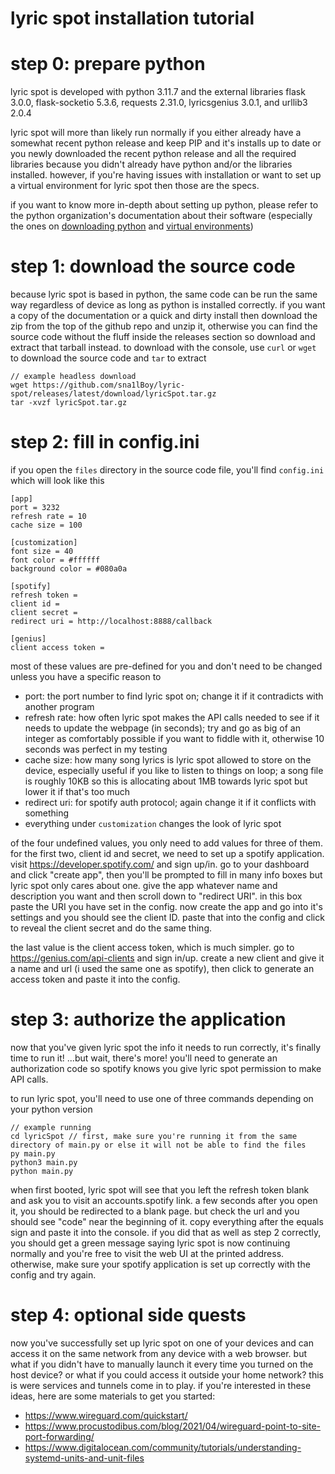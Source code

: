 # lyric spot installation tutorial

# step 0: prepare python
lyric spot is developed with python 3.11.7 and the external libraries flask 3.0.0, flask-socketio 5.3.6, requests 2.31.0, lyricsgenius 3.0.1, and urllib3 2.0.4

lyric spot will more than likely run normally if you either already have a somewhat recent python release and keep PIP and it's installs up to date or you newly downloaded the recent python release and all the required libraries because you didn't already have python and/or the libraries installed. however, if you're having issues with installation or want to set up a virtual environment for lyric spot then those are the specs.

if you want to know more in-depth about setting up python, please refer to the python organization's documentation about their software (especially the ones on [downloading python](https://wiki.python.org/moin/BeginnersGuide/Download) and [virtual environments](https://docs.python.org/3/tutorial/venv.html))

# step 1: download the source code
because lyric spot is based in python, the same code can be run the same way regardless of device as long as python is installed correctly. if you want a copy of the documentation or a quick and dirty install then download the zip from the top of the github repo and unzip it, otherwise you can find the source code without the fluff inside the releases section so download and extract that tarball instead. to download with the console, use `curl` or `wget` to download the source code and `tar` to extract

```
// example headless download
wget https://github.com/sna1lBoy/lyric-spot/releases/latest/download/lyricSpot.tar.gz
tar -xvzf lyricSpot.tar.gz
```

# step 2: fill in config.ini
if you open the `files` directory in the source code file, you'll find `config.ini` which will look like this

```
[app]
port = 3232
refresh rate = 10
cache size = 100

[customization]
font size = 40
font color = #ffffff
background color = #080a0a

[spotify]
refresh token = 
client id = 
client secret = 
redirect uri = http://localhost:8888/callback

[genius]
client access token = 
```
most of these values are pre-defined for you and don't need to be changed unless you have a specific reason to
- port: the port number to find lyric spot on; change it if it contradicts with another program
- refresh rate: how often lyric spot makes the API calls needed to see if it needs to update the webpage (in seconds); try and go as big of an integer as comfortably possible if you want to fiddle with it, otherwise 10 seconds was perfect in my testing
- cache size: how many song lyrics is lyric spot allowed to store on the device, especially useful if you like to listen to things on loop; a song file is roughly 10KB so this is allocating about 1MB towards lyric spot but lower it if that's too much
- redirect uri: for spotify auth protocol; again change it if it conflicts with something
- everything under `customization` changes the look of lyric spot

of the four undefined values, you only need to add values for three of them. for the first two, client id and secret, we need to set up a spotify application. visit https://developer.spotify.com/ and sign up/in. go to your dashboard and click "create app", then you'll be prompted to fill in many info boxes but lyric spot only cares about one. give the app whatever name and description you want and then scroll down to "redirect URI". in this box paste the URI you have set in the config. now create the app and go into it's settings and you should see the client ID. paste that into the config and click to reveal the client secret and do the same thing.

the last value is the client access token, which is much simpler. go to https://genius.com/api-clients and sign in/up. create a new client and give it a name and url (i used the same one as spotify), then click to generate an access token and paste it into the config.

# step 3: authorize the application
now that you've given lyric spot the info it needs to run correctly, it's finally time to run it! ...but wait, there's more! you'll need to generate an authorization code so spotify knows you give lyric spot permission to make API calls. 

to run lyric spot, you'll need to use one of three commands depending on your python version
```
// example running
cd lyricSpot // first, make sure you're running it from the same directory of main.py or else it will not be able to find the files
py main.py
python3 main.py
python main.py

```

when first booted, lyric spot will see that you left the refresh token blank and ask you to visit an accounts.spotify link. a few seconds after you open it, you should be redirected to a blank page. but check the url and you should see "code" near the beginning of it. copy everything after the equals sign and paste it into the console. if you did that as well as step 2 correctly, you should get a green message saying lyric spot is now continuing normally and you're free to visit the web UI at the printed address. otherwise, make sure your spotify application is set up correctly with the config and try again.

# step 4: optional side quests
now you've successfully set up lyric spot on one of your devices and can access it on the same network from any device with a web browser. but what if you didn't have to manually launch it every time you turned on the host device? or what if you could access it outside your home network? this is were services and tunnels come in to play. if you're interested in these ideas, here are some materials to get you started:
- https://www.wireguard.com/quickstart/
- https://www.procustodibus.com/blog/2021/04/wireguard-point-to-site-port-forwarding/
- https://www.digitalocean.com/community/tutorials/understanding-systemd-units-and-unit-files
